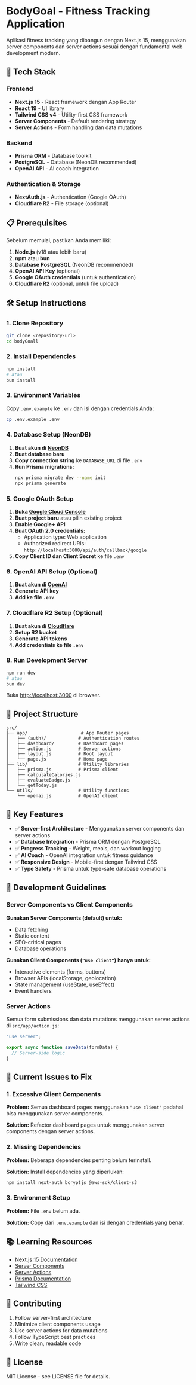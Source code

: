 # BodyGoal - Fitness Tracking Application

Aplikasi fitness tracking yang dibangun dengan Next.js 15, menggunakan server components dan server actions sesuai dengan fundamental web development modern.

## 🚀 Tech Stack

### Frontend
- **Next.js 15** - React framework dengan App Router
- **React 19** - UI library
- **Tailwind CSS v4** - Utility-first CSS framework
- **Server Components** - Default rendering strategy
- **Server Actions** - Form handling dan data mutations

### Backend
- **Prisma ORM** - Database toolkit
- **PostgreSQL** - Database (NeonDB recommended)
- **OpenAI API** - AI coach integration

### Authentication & Storage
- **NextAuth.js** - Authentication (Google OAuth)
- **Cloudflare R2** - File storage (optional)

## 📋 Prerequisites

Sebelum memulai, pastikan Anda memiliki:

1. **Node.js** (v18 atau lebih baru)
2. **npm** atau **bun**
3. **Database PostgreSQL** (NeonDB recommended)
4. **OpenAI API Key** (optional)
5. **Google OAuth credentials** (untuk authentication)
6. **Cloudflare R2** (optional, untuk file upload)

## 🛠️ Setup Instructions

### 1. Clone Repository
```bash
git clone <repository-url>
cd bodyGoall
```

### 2. Install Dependencies
```bash
npm install
# atau
bun install
```

### 3. Environment Variables
Copy `.env.example` ke `.env` dan isi dengan credentials Anda:

```bash
cp .env.example .env
```

### 4. Database Setup (NeonDB)

1. **Buat akun di [NeonDB](https://neon.tech/)**
2. **Buat database baru**
3. **Copy connection string** ke `DATABASE_URL` di file `.env`
4. **Run Prisma migrations:**
   ```bash
   npx prisma migrate dev --name init
   npx prisma generate
   ```

### 5. Google OAuth Setup

1. **Buka [Google Cloud Console](https://console.cloud.google.com/)**
2. **Buat project baru** atau pilih existing project
3. **Enable Google+ API**
4. **Buat OAuth 2.0 credentials:**
   - Application type: Web application
   - Authorized redirect URIs: `http://localhost:3000/api/auth/callback/google`
5. **Copy Client ID dan Client Secret** ke file `.env`

### 6. OpenAI API Setup (Optional)

1. **Buat akun di [OpenAI](https://platform.openai.com/)**
2. **Generate API key**
3. **Add ke file `.env`**

### 7. Cloudflare R2 Setup (Optional)

1. **Buat akun di [Cloudflare](https://cloudflare.com/)**
2. **Setup R2 bucket**
3. **Generate API tokens**
4. **Add credentials ke file `.env`**

### 8. Run Development Server
```bash
npm run dev
# atau
bun dev
```

Buka [http://localhost:3000](http://localhost:3000) di browser.

## 📁 Project Structure

```
src/
├── app/                    # App Router pages
│   ├── (auth)/            # Authentication routes
│   ├── dashboard/         # Dashboard pages
│   ├── action.js          # Server actions
│   ├── layout.js          # Root layout
│   └── page.js            # Home page
├── lib/                   # Utility libraries
│   ├── prisma.js          # Prisma client
│   ├── calculateCalories.js
│   ├── evaluateBadge.js
│   └── getToday.js
└── utils/                 # Utility functions
    └── openai.js          # OpenAI client
```

## 🎯 Key Features

- ✅ **Server-first Architecture** - Menggunakan server components dan server actions
- ✅ **Database Integration** - Prisma ORM dengan PostgreSQL
- ✅ **Progress Tracking** - Weight, meals, dan workout logging
- ✅ **AI Coach** - OpenAI integration untuk fitness guidance
- ✅ **Responsive Design** - Mobile-first dengan Tailwind CSS
- ✅ **Type Safety** - Prisma untuk type-safe database operations

## 🔧 Development Guidelines

### Server Components vs Client Components

**Gunakan Server Components (default) untuk:**
- Data fetching
- Static content
- SEO-critical pages
- Database operations

**Gunakan Client Components (`"use client"`) hanya untuk:**
- Interactive elements (forms, buttons)
- Browser APIs (localStorage, geolocation)
- State management (useState, useEffect)
- Event handlers

### Server Actions

Semua form submissions dan data mutations menggunakan server actions di `src/app/action.js`:

```javascript
"use server";

export async function saveData(formData) {
  // Server-side logic
}
```

## 🚨 Current Issues to Fix

### 1. Excessive Client Components
**Problem:** Semua dashboard pages menggunakan `"use client"` padahal bisa menggunakan server components.

**Solution:** Refactor dashboard pages untuk menggunakan server components dengan server actions.

### 2. Missing Dependencies
**Problem:** Beberapa dependencies penting belum terinstall.

**Solution:** Install dependencies yang diperlukan:
```bash
npm install next-auth bcryptjs @aws-sdk/client-s3
```

### 3. Environment Setup
**Problem:** File `.env` belum ada.

**Solution:** Copy dari `.env.example` dan isi dengan credentials yang benar.

## 📚 Learning Resources

- [Next.js 15 Documentation](https://nextjs.org/docs)
- [Server Components](https://nextjs.org/docs/app/building-your-application/rendering/server-components)
- [Server Actions](https://nextjs.org/docs/app/building-your-application/data-fetching/server-actions-and-mutations)
- [Prisma Documentation](https://www.prisma.io/docs)
- [Tailwind CSS](https://tailwindcss.com/docs)

## 🤝 Contributing

1. Follow server-first architecture
2. Minimize client components usage
3. Use server actions for data mutations
4. Follow TypeScript best practices
5. Write clean, readable code

## 📄 License

MIT License - see LICENSE file for details.
